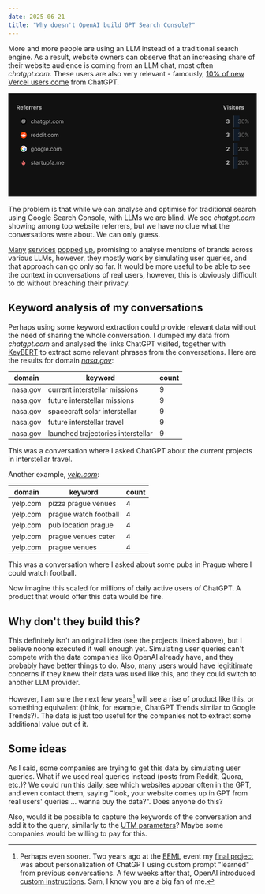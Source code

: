 ```yaml
---
date: 2025-06-21
title: "Why doesn't OpenAI build GPT Search Console?"
---
```


More and more people are using an LLM instead of a traditional search engine. As a result, website owners can observe that an increasing share of their website audience is coming from an LLM chat, most often *chatgpt.com*. These users are also very relevant - famously, [10% of new Vercel users come](https://vercel.com/blog/how-were-adapting-seo-for-llms-and-ai-search) from ChatGPT.

![Umami Analytics showing chatgpt.com as referrer](/umami-analytics.png)

The problem is that while we can analyse and optimise for traditional search using Google Search Console, with LLMs we are blind. We see *chatgpt.com* showing among top website referrers, but we have no clue what the conversations were about. We can only guess.

[Many](https://mentionedby.ai) [services](https://www.athenahq.ai/) [popped](https://arvow.com/llm-brand-mention-rank-tracker) [up](https://productrank.ai/), promising to analyse mentions of brands across various LLMs, however, they mostly work by simulating user queries, and that approach can go only so far. It would be more useful to be able to see the context in conversations of real users, however, this is obviously difficult to do without breaching their privacy.

## Keyword analysis of my conversations

Perhaps using some keyword extraction could provide relevant data without the need of sharing the whole conversation. I dumped my data from *chatgpt.com* and analysed the links ChatGPT visited, together with [KeyBERT](https://github.com/MaartenGr/KeyBERT) to extract some relevant phrases from the conversations. Here are the results for domain [*nasa.gov*](https://nasa.gov):

| domain | keyword | count |
|---------|--------|-------|
| nasa.gov | current interstellar missions | 9 |
| nasa.gov | future interstellar missions | 9 |
| nasa.gov | spacecraft solar interstellar | 9 |
| nasa.gov | future interstellar travel | 9 |
| nasa.gov | launched trajectories interstellar | 9 |

This was a conversation where I asked ChatGPT about the current projects in interstellar travel.

Another example, [*yelp.com*](https://yelp.com):

| domain | keyword | count |
|---------|--------|-------|
| yelp.com | pizza prague venues | 4 |
| yelp.com | prague watch football | 4 |
| yelp.com | pub location prague | 4 |
| yelp.com | prague venues cater | 4 |
| yelp.com | prague venues | 4 |

This was a conversation where I asked about some pubs in Prague where I could watch football.

Now imagine this scaled for millions of daily active users of ChatGPT. A product that would offer this data would be fire.

## Why don't they build this?

This definitely isn't an original idea (see the projects linked above), but I believe noone executed it well enough yet. Simulating user queries can't compete with the data companies like OpenAI already have, and they probably have better things to do. Also, many users would have legititimate concerns if they knew their data was used like this, and they could switch to another LLM provider.

However, I am sure the next few years[^1] will see a rise of product like this, or something equivalent (think, for example, ChatGPT Trends similar to Google Trends?). The data is just too useful for the companies not to extract some additional value out of it.

## Some ideas

As I said, some companies are trying to get this data by simulating user queries. What if we used real queries instead (posts from Reddit, Quora, etc.)? We could run this daily, see which websites appear often in the GPT, and even contact them, saying "look, your website comes up in GPT from real users' queries ... wanna buy the data?". Does anyone do this?

Also, would it be possible to capture the keywords of the conversation and add it to the query, similarly to the [UTM parameters](https://en.wikipedia.org/wiki/UTM_parameters)? Maybe some companies would be willing to pay for this.

[^1]: Perhaps even sooner. Two years ago at the [EEML](https://www.eeml.eu/) event my [final project](https://www.youtube.com/live/Sg4kUSvl7qI?si=JgxSOl-HJoBPbqNQ&t=18560) was about personalization of ChatGPT using custom prompt "learned" from previous conversations. A few weeks after that, OpenAI introduced [custom instructions](https://openai.com/index/custom-instructions-for-chatgpt/). Sam, I know you are a big fan of me.